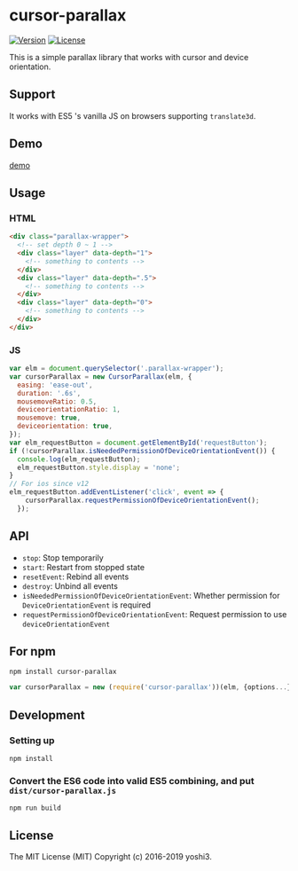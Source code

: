 # cursor-parallax

<a href="https://www.npmjs.com/package/cursor-parallax"><img src="https://img.shields.io/npm/v/cursor-parallax.svg" alt="Version"></a>
<a href="https://www.npmjs.com/package/cursor-parallax"><img src="https://img.shields.io/npm/l/cursor-parallax.svg" alt="License"></a>

This is a simple parallax library that works with cursor and device orientation.

## Support
It works with ES5 's vanilla JS on browsers supporting `translate3d`.

## Demo
[demo](https://yoshi3.github.io/cursor-parallax/test/)

## Usage

### HTML

```html
<div class="parallax-wrapper">
  <!-- set depth 0 ~ 1 -->
  <div class="layer" data-depth="1">
    <!-- something to contents -->
  </div>
  <div class="layer" data-depth=".5">
    <!-- something to contents -->
  </div>
  <div class="layer" data-depth="0">
    <!-- something to contents -->
  </div>
</div>
```

### JS

```javascript
var elm = document.querySelector('.parallax-wrapper');
var cursorParallax = new CursorParallax(elm, {
  easing: 'ease-out',
  duration: '.6s',
  mousemoveRatio: 0.5,
  deviceorientationRatio: 1,
  mousemove: true,
  deviceorientation: true,
});
var elm_requestButton = document.getElementById('requestButton');
if (!cursorParallax.isNeededPermissionOfDeviceOrientationEvent()) {
  console.log(elm_requestButton);
  elm_requestButton.style.display = 'none';
}
// For ios since v12
elm_requestButton.addEventListener('click', event => {
    cursorParallax.requestPermissionOfDeviceOrientationEvent();
  });
```
## API

- `stop`: Stop temporarily
- `start`: Restart from stopped state
- `resetEvent`: Rebind all events
- `destroy`: Unbind all events
- `isNeededPermissionOfDeviceOrientationEvent`: Whether permission for `DeviceOrientationEvent` is required
- `requestPermissionOfDeviceOrientationEvent`: Request permission to use `deviceOrientationEvent`

## For npm
```
npm install cursor-parallax
```

```javascript
var cursorParallax = new (require('cursor-parallax'))(elm, {options...});
```

## Development

### Setting up
```
npm install
```

### Convert the ES6 code into valid ES5 combining, and put `dist/cursor-parallax.js`
```
npm run build
```

## License
The MIT License (MIT) Copyright (c) 2016-2019 yoshi3.


[license-image]:http://img.shields.io/badge/license-MIT-000000.svg?style=flat-square
[license-url]:LICENSE
